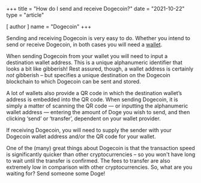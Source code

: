 +++
title = "How do I send and receive Dogecoin?"
date = "2021-10-22"
type = "article"

[ author ]
  name = "Dogecoin"
+++

Sending and receiving Dogecoin is very easy to do. Whether you intend to send or receive Dogecoin, in both cases you will need a [wallet](/dogepedia/articles/how-do-i-get-a-wallet).


When sending Dogecoin from your wallet you will need to input a destination wallet address. This is a unique alphanumeric identifier that looks a bit like gibberish! Rest assured, though, a wallet address is certainly *not* gibberish – but specifies a unique destination on the Dogecoin blockchain to which Dogecoin can be sent and stored.  

A lot of wallets also provide a QR code in which the destination wallet’s address is embedded into the QR code. When sending Dogecoin, it is simply a matter of scanning the QR code — or inputting the alphanumeric wallet address — entering the amount of Doge you wish to send, and then clicking ‘send’ or ‘transfer’, dependent on your wallet provider.  

If receiving Dogecoin, you will need to supply the sender with your Dogecoin wallet address and/or the QR code for your wallet.  

One of the (many) great things about Dogecoin is that the transaction speed is significantly quicker than other cryptocurrencies – so you won't have long to wait until the transfer is confirmed. The fees to transfer are also extremely low in comparison with other cryptocurrencies. So, what are you waiting for? Send someone some Doge!
